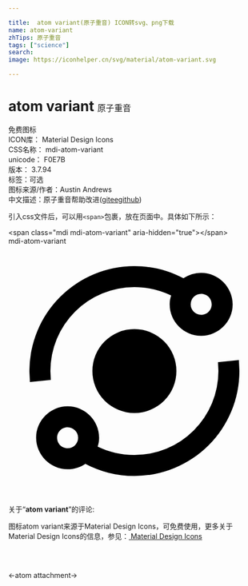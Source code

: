 ```yaml
---

title:  atom variant(原子重音) ICON转svg、png下载
name: atom-variant
zhTips: 原子重音
tags: ["science"]
search: 
image: https://iconhelper.cn/svg/material/atom-variant.svg

---
```


# atom variant  <small style="font-size: 60%;font-weight: 100">原子重音</small>


<div class="detail-page">
<p>
<span><span class="badge-success badge">免费图标</span> </span>
<br/>
<span>
ICON库：
<span class="badge-secondary badge">Material Design Icons</span> 
</span>
<br/>
<span>
CSS名称：
<span class="badge-secondary badge">mdi-atom-variant</span> 
</span>
<br/>
<span>
unicode：
<span class="badge-secondary badge">F0E7B</span> 
<copy-btn content='F0E7B' btn-title=""></copy-btn>
<copy-btn :content='String.fromCodePoint(parseInt("F0E7B", 16))' btn-title="复制U"></copy-btn>
</span>
<br/>
<span>
版本：
<span class="badge-secondary badge">3.7.94</span> 
</span><br/><span>标签：<span class="badge-light badge"><router-link to="/tags/science.html">可选</router-link></span></span>
<br/>
<span>图标来源/作者：<span class="badge-light badge">Austin Andrews</span></span> 
<br/>
<span class="zh-detail">中文描述：<span class="badge-primary badge">原子重音</span><span class="help-link"><span>帮助改进</span>(<a href="https://gitee.com/liuwave/icon-helper/edit/master/json/material/atom-variant.json" target="_blank" rel="noopener noreferrer">gitee</a><a href="https://github.com/liuwave/icon-helper/edit/master/json/material/atom-variant.json" target="_blank" rel="noopener noreferrer">github</a></span>)</span><br/>
</p>
</div>
<div class="alert alert-dark">
  <i class="mdi mdi-atom-variant mdi-48px"></i>
  <i class="mdi mdi-atom-variant mdi-36px"></i>
  <i class="mdi mdi-atom-variant mdi-24px"></i>
  <i class="mdi mdi-atom-variant mdi-18px"></i>
</div>
<div>
  <p>引入css文件后，可以用<code>&lt;span&gt;</code>包裹，放在页面中。具体如下所示：    
  </p>
  <div class="alert alert-primary" style="font-size: 14px">
    &lt;span class="mdi mdi-atom-variant" aria-hidden="true"&gt;&lt;/span&gt;
    <copy-btn content='<span class="mdi mdi-atom-variant" aria-hidden="true"></span>'></copy-btn>
  </div>
  <div class="alert alert-secondary">
    <i class="mdi mdi-atom-variant"
    style="font-size: 24px"
    aria-hidden="true"></i> mdi-atom-variant
    <copy-btn content="mdi-atom-variant" btn-title="复制图标名称"></copy-btn>
  </div>
</div>
<div id="svg" class="svg-wrap">
<svg xmlns="http://www.w3.org/2000/svg" viewBox="0 0 24 24"><path d="M18.36,2.64C20,2.64 21.36,4 21.36,5.64C21.36,7.29 20,8.64 18.36,8.64C16.71,8.64 15.36,7.29 15.36,5.64C15.36,5.34 15.41,5.06 15.5,4.8C14.43,4.29 13.25,4 12,4A8,8 0 0,0 4,12L4.04,12.84L2.05,13.05L2,12A10,10 0 0,1 12,2C13.69,2 15.28,2.42 16.67,3.16C17.16,2.83 17.74,2.64 18.36,2.64M18.36,4.64A1,1 0 0,0 17.36,5.64A1,1 0 0,0 18.36,6.64C18.92,6.64 19.36,6.19 19.36,5.64C19.36,5.08 18.92,4.64 18.36,4.64M5.64,15.36C7.29,15.36 8.64,16.71 8.64,18.36C8.64,18.66 8.59,18.94 8.5,19.2C9.57,19.71 10.75,20 12,20A8,8 0 0,0 20,12L19.96,11.16L21.95,10.95L22,12A10,10 0 0,1 12,22C10.31,22 8.72,21.58 7.33,20.84C6.84,21.17 6.26,21.36 5.64,21.36C4,21.36 2.64,20 2.64,18.36C2.64,16.71 4,15.36 5.64,15.36M5.64,17.36C5.08,17.36 4.64,17.81 4.64,18.36C4.64,18.92 5.08,19.36 5.64,19.36A1,1 0 0,0 6.64,18.36A1,1 0 0,0 5.64,17.36M12,8A4,4 0 0,1 16,12A4,4 0 0,1 12,16A4,4 0 0,1 8,12A4,4 0 0,1 12,8Z" /></svg>
</div>
<detail full-name='mdi-atom-variant'></detail>
<div class="icon-detail__container">
<p>关于“<b>atom variant</b>”的评论:</p>
</div>
<Vssue title="关于“atom variant”的评论" />    
<div><p>图标atom variant来源于Material Design Icons，可免费使用，更多关于 Material Design Icons的信息，参见：<a target="_blank" href="https://iconhelper.cn/material.html"> Material Design Icons</a>
</p></div>

<div style="padding:2rem 0 " class="page-nav"><p class="inner"><span class="prev">←<router-link to="/icon/atom.html">atom</router-link></span> <span class="next"><router-link to="/icon/attachment.html">attachment</router-link>→</span></p></div>

